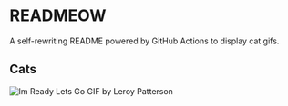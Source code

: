 # READMEOW

A self-rewriting README powered by GitHub Actions to display cat gifs.

## Cats

![Im Ready Lets Go GIF by Leroy Patterson](https://media3.giphy.com/media/CjmvTCZf2U3p09Cn0h/200.gif?cid=9acd02dayho75a21rn5jtj6b3cy4zj1fg9tfxyd7m3nnggq8&ep=v1_gifs_search&rid=200.gif&ct=g)
